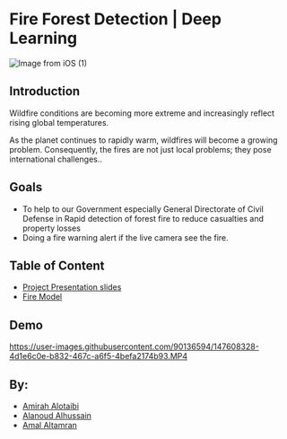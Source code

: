 # Fire Forest Detection | Deep Learning
![Image from iOS (1)](https://user-images.githubusercontent.com/90131899/146605105-5ec04a3c-3b0d-4531-8962-e56cb55b07d5.jpg)
## Introduction
Wildfire conditions are becoming more extreme and increasingly reflect rising global temperatures.

As the planet continues to rapidly warm, wildfires will become a growing problem. Consequently, the fires are not just local problems; they pose international challenges..

## Goals
- To help to our Government especially General Directorate of Civil Defense in Rapid detection of forest fire to reduce casualties and property losses
- Doing a fire warning alert if the live camera see the fire.

## Table of Content
- [Project Presentation slides](https://github.com/Alanoud-Aziz/Fire_Forest_Detection/blob/main/Fire%20forest%20detection%20slides.pdf)
- [Fire Model](https://github.com/Alanoud-Aziz/Fire_Forest_Detection/blob/main/Fire%20Model.ipynb)


## Demo 

https://user-images.githubusercontent.com/90136594/147608328-4d1e6c0e-b832-467c-a6f5-4befa2174b93.MP4


## By:
- [Amirah Alotaibi](https://github.com/amirahSaad)
- [Alanoud Alhussain](https://github.com/Alanoud-Aziz)
- [Amal Altamran](https://github.com/amal2121)



